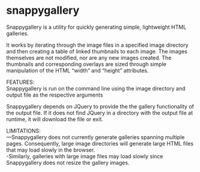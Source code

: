 snappygallery
=============
Snappygallery is a utility for quickly generating simple, lightweight HTML galleries.

It works by iterating through the image files in a specified image directory and then creating a table of linked thumbnails to each image. The images themselves are not modified, nor are any new images created. The thumbnails and corresponding overlays are sized through simple manipulation of the HTML “width” and “height” attributes.

FEATURES:<br />
Snappygallery is run on the command line using the image directory and output file as the respective arguments<br />

Snappygallery depends on JQuery to provide the the gallery functionality of the output file. If it does not find JQuery in a directory with the output file at runtime, it will download the file or exit.


LIMITATIONS:<br />
—Snappygallery does not currently generate galleries spanning multiple pages. Consequently, large image directories will generate large HTML files that may load slowly in the browser.<br />
-Similarly, galleries with large image files may load slowly since Snappygallery does not resize the gallery images.
